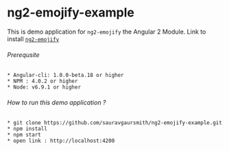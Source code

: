 # ng2-emojify-example
This is demo application for `ng2-emojify` the  Angular 2 Module.
Link to install [`ng2-emojify`](https://github.com/sauravgaursmith/ng2-emojify)

###### Prerequsite

    * Angular-cli: 1.0.0-beta.18 or higher
    * NPM : 4.0.2 or higher
    * Node: v6.9.1 or higher

###### How to run this demo application ?
    * git clone https://github.com/sauravgaursmith/ng2-emojify-example.git
    * npm install
    * npm start
    * open link : http://localhost:4200

